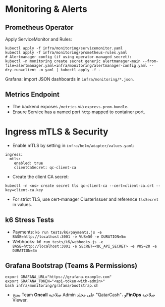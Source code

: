# Monitoring & Alerts

## Prometheus Operator
Apply ServiceMonitor and Rules:
```
kubectl apply -f infra/monitoring/servicemonitor.yaml
kubectl apply -f infra/monitoring/prometheus-rules.yaml
# Alertmanager config (if using operator-managed secret):
kubectl -n monitoring create secret generic alertmanager-main --from-file=alertmanager.yaml=infra/monitoring/alertmanager-config.yaml --dry-run=client -o yaml | kubectl apply -f -
```
Grafana: import JSON dashboards in `infra/monitoring/*.json`.

## Metrics Endpoint
- The backend exposes `/metrics` via `express-prom-bundle`.
- Ensure Service has a named port `http` mapped to container port.

# Ingress mTLS & Security
- Enable mTLS by setting in `infra/helm/adapter/values.yaml`:
```
ingress:
  mtls:
    enabled: true
    clientCaSecret: qc-client-ca
```
- Create the client CA secret:
```
kubectl -n <ns> create secret tls qc-client-ca --cert=client-ca.crt --key=client-ca.key
```
- For strict TLS, use cert-manager ClusterIssuer and reference `tlsSecret` in values.


## k6 Stress Tests
- Payments:
  `k6 run tests/k6/payments.js -e BASE=http://localhost:3001 -e VUS=50 -e DURATION=5m`
- Webhooks:
  `k6 run tests/k6/webhooks.js -e BASE=http://localhost:3001 -e SECRET=<QC_API_SECRET> -e VUS=20 -e DURATION=3m`

## Grafana Bootstrap (Teams & Permissions)
```
export GRAFANA_URL="https://grafana.example.com"
export GRAFANA_TOKEN="<api-token-with-admin>"
bash infra/monitoring/grafana/bootstrap.sh
```
- يمنح Team **Oncall** صلاحية Admin على مجلد "QatarCash"، و**FinOps** صلاحية Viewer.

